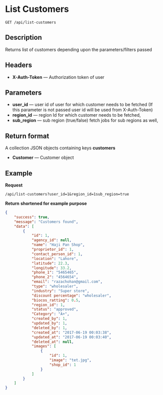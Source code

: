 # List Customers

    GET /api/list-customers

## Description
Returns list of customers depending upon the parameters/filters passed

## Headers
- **X-Auth-Token** — Authorization token of user


## Parameters
- **user_id** — user id of user for which customer needs to be fetched (If this parameter is not passed user id will be used from X-Auth-Token)
- **region_id** — region Id for which customer needs to be fetched,
- **sub_region** — sub region (true/false) fetch jobs for sub regions as well,


## Return format
A collection JSON objects containing keys **customers**

- **Customer** — Customer object


## Example
**Request**

    /api/list-customers?user_id=1&region_id=1sub_region=true

**Return** __shortened for example purpose__
``` json
{
    "success": true,
    "message": "Customers found",
    "data": [
        {
            "id": 1,
            "agency_id": null,
            "name": "Haji Pan Shop",
            "proprietor_id": 1,
            "contact_person_id": 1,
            "location": "Lahore",
            "latitude": 22.3,
            "longitude": 33.2,
            "phone_1": "5465465",
            "phone_2": "4564654",
            "email": "razachohan@gmail.com",
            "type": "wholesaler",
            "industry": "Super store",
            "discount percentage": "wholesaler",
            "biocos_ratting": 0.5,
            "region_id": 1,
            "status": "approved",
            "Category": "A+",
            "created_by": 1,
            "updated_by": 1,
            "deleted_by": 1,
            "created_at": "2017-06-19 00:03:38",
            "updated_at": "2017-06-19 00:03:40",
            "deleted_at": null,
            "images": [
                {
                    "id": 1,
                    "image": "tet.jpg",
                    "shop_id": 1
                }
            ]
        }
    ]
}
```
